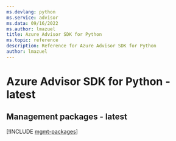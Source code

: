 ```yaml
---
ms.devlang: python
ms.service: advisor
ms.data: 09/16/2022
ms.author: lmazuel
title: Azure Advisor SDK for Python
ms.topic: reference
description: Reference for Azure Advisor SDK for Python
author: lmazuel
---
```

# Azure Advisor SDK for Python - latest

## Management packages - latest
[!INCLUDE [mgmt-packages](advisor-mgmt-index.md)]